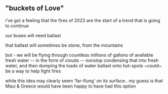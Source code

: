 
## "buckets of Love" 

i've got a feeling that the fires of 2023 are the start of a trend that is going to continue

our buses will need ballast

that ballast will sometimes be stone, from the mountains

but - we will be flying through countless millions of gallons of available fresh water -- in the form of clouds -- nonstop
condensing that into fresh water, and then dumping the loads of water ballast onto hot-spots ~could~ be a way to help fight fires

while this idea may clearly seem 'far-flung' on its surface.. my guess is that Maui & Greece would have been happy to have had this option


